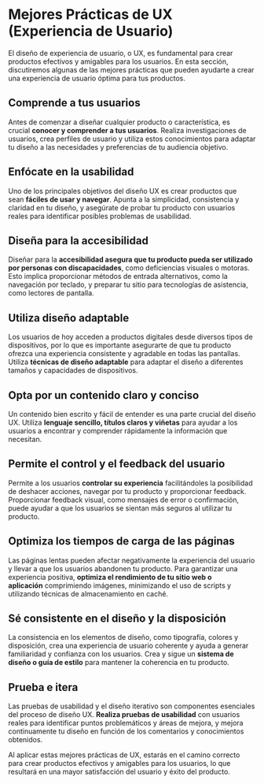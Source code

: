 # Mejores Prácticas de UX (Experiencia de Usuario)

El diseño de experiencia de usuario, o UX, es fundamental para crear productos efectivos y amigables para los usuarios. En esta sección, discutiremos algunas de las mejores prácticas que pueden ayudarte a crear una experiencia de usuario óptima para tus productos.

## Comprende a tus usuarios

Antes de comenzar a diseñar cualquier producto o característica, es crucial **conocer y comprender a tus usuarios**. Realiza investigaciones de usuarios, crea perfiles de usuario y utiliza estos conocimientos para adaptar tu diseño a las necesidades y preferencias de tu audiencia objetivo.

## Enfócate en la usabilidad

Uno de los principales objetivos del diseño UX es crear productos que sean **fáciles de usar y navegar**. Apunta a la simplicidad, consistencia y claridad en tu diseño, y asegúrate de probar tu producto con usuarios reales para identificar posibles problemas de usabilidad.

## Diseña para la accesibilidad

Diseñar para la **accesibilidad asegura que tu producto pueda ser utilizado por personas con discapacidades**, como deficiencias visuales o motoras. Esto implica proporcionar métodos de entrada alternativos, como la navegación por teclado, y preparar tu sitio para tecnologías de asistencia, como lectores de pantalla.

## Utiliza diseño adaptable

Los usuarios de hoy acceden a productos digitales desde diversos tipos de dispositivos, por lo que es importante asegurarte de que tu producto ofrezca una experiencia consistente y agradable en todas las pantallas. Utiliza **técnicas de diseño adaptable** para adaptar el diseño a diferentes tamaños y capacidades de dispositivos.

## Opta por un contenido claro y conciso

Un contenido bien escrito y fácil de entender es una parte crucial del diseño UX. Utiliza **lenguaje sencillo, títulos claros y viñetas** para ayudar a los usuarios a encontrar y comprender rápidamente la información que necesitan.

## Permite el control y el feedback del usuario

Permite a los usuarios **controlar su experiencia** facilitándoles la posibilidad de deshacer acciones, navegar por tu producto y proporcionar feedback. Proporcionar feedback visual, como mensajes de error o confirmación, puede ayudar a que los usuarios se sientan más seguros al utilizar tu producto.

## Optimiza los tiempos de carga de las páginas

Las páginas lentas pueden afectar negativamente la experiencia del usuario y llevar a que los usuarios abandonen tu producto. Para garantizar una experiencia positiva, **optimiza el rendimiento de tu sitio web o aplicación** comprimiendo imágenes, minimizando el uso de scripts y utilizando técnicas de almacenamiento en caché.

## Sé consistente en el diseño y la disposición

La consistencia en los elementos de diseño, como tipografía, colores y disposición, crea una experiencia de usuario coherente y ayuda a generar familiaridad y confianza con los usuarios. Crea y sigue un **sistema de diseño o guía de estilo** para mantener la coherencia en tu producto.

## Prueba e itera

Las pruebas de usabilidad y el diseño iterativo son componentes esenciales del proceso de diseño UX. **Realiza pruebas de usabilidad** con usuarios reales para identificar puntos problemáticos y áreas de mejora, y mejora continuamente tu diseño en función de los comentarios y conocimientos obtenidos.

Al aplicar estas mejores prácticas de UX, estarás en el camino correcto para crear productos efectivos y amigables para los usuarios, lo que resultará en una mayor satisfacción del usuario y éxito del producto.
